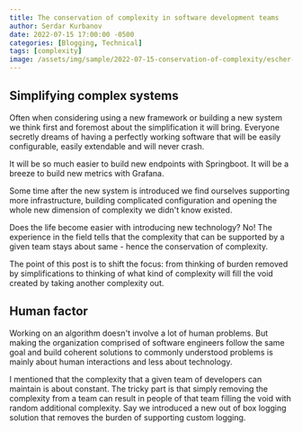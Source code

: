```yaml
---
title: The conservation of complexity in software development teams
author: Serdar Kurbanov
date: 2022-07-15 17:00:00 -0500
categories: [Blogging, Technical]
tags: [complexity]
image: /assets/img/sample/2022-07-15-conservation-of-complexity/escher-in-his-minds-eye.jpg
---
```


## Simplifying complex systems

Often when considering using a new framework or building a new system we think first and foremost about the simplification it will bring. Everyone secretly dreams of having a perfectly working software that will be easily configurable, easily extendable and will never crash.

It will be so much easier to build new endpoints with Springboot. It will be a breeze to build new metrics with Grafana.

Some time after the new system is introduced we find ourselves supporting more infrastructure, building complicated configuration and opening the whole new dimension of complexity we didn't know existed.

Does the life become easier with introducing new technology? No! The experience in the field tells that the complexity that can be supported by a given team stays about same - hence the conservation of complexity.

The point of this post is to shift the focus: from thinking of burden removed by simplifications to thinking of what kind of complexity will fill the void created by taking another complexity out.

## Human factor

Working on an algorithm doesn't involve a lot of human problems. But making the organization comprised of software engineers follow the same goal and build coherent solutions to commonly understood problems is mainly about human interactions and less about technology.

I mentioned that the complexity that a given team of developers can maintain is about constant. The tricky part is that simply removing the complexity from a team can result in people of that team filling the void with random additional complexity. Say we introduced a new out of box logging solution that removes the burden of supporting custom logging. 

